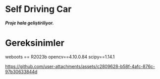 # Self Driving Car

***Proje hala geliştiriliyor.***

# Gereksinimler

weboots == R2023b
opencv==4.10.0.84
scipy==1.14.1















https://github.com/user-attachments/assets/c2809628-b58f-4afc-876c-97b30633844d

